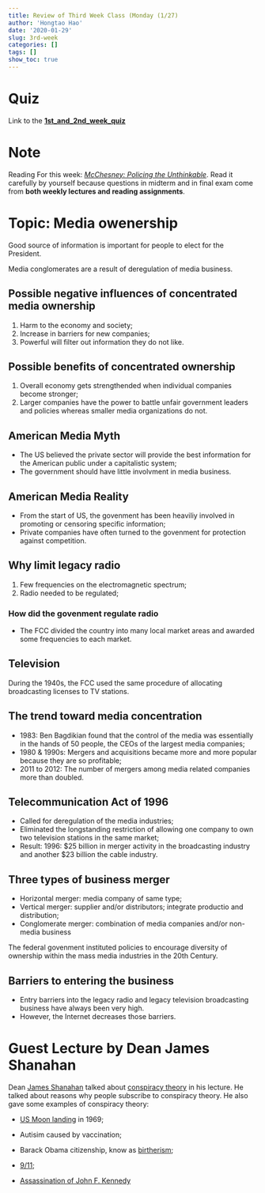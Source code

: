 ```yaml
---
title: Review of Third Week Class (Monday (1/27)
author: 'Hongtao Hao'
date: '2020-01-29'
slug: 3rd-week
categories: []
tags: []
show_toc: true
---
```

# Quiz

Link to the [**1st_and_2nd_week_quiz**](https://iu.co1.qualtrics.com/jfe/form/SV_9R1jShvSNajBbb7)

# Note

Reading For this week: [*McChesney: Policing the Unthinkable*](/files/2-week/McChesney.pdf). Read it carefully by yourself because questions in midterm and in final exam come from **both weekly lectures and reading assignments**. 

# Topic: Media owenership

Good source of information is important for people to elect for the President. 

Media conglomerates are a result of deregulation of media business. 

## Possible negative influences of concentrated media ownership

1. Harm to the economy and society;
2. Increase in barriers for new companies;
3. Powerful will filter out information they do not like.

## Possible benefits of concentrated ownership

1. Overall economy gets strengthended when individual companies become stronger;
2. Larger companies have the power to battle unfair government leaders and policies whereas smaller media organizations do not.

## American Media Myth

- The US believed the private sector will provide the best information for the American public under a capitalistic system;
- The government should have little involvment in media business.

## American Media Reality

- From the start of US, the govenment has been heaviliy involved in promoting or censoring specific information;
- Private companies have often turned to the govenment for protection against competition.

## Why limit legacy radio
1. Few frequencies on the electromagnetic spectrum;
2. Radio needed to be regulated;

### How did the govenment regulate radio
- The FCC divided the country into many local market areas and awarded some frequencies to each market.

## Television
During the 1940s, the FCC used the same procedure of allocating broadcasting licenses to TV stations. 

## The trend toward media concentration
- 1983: Ben Bagdikian found that the control of the media was essentially in the hands of 50 people, the CEOs of the largest media companies;
- 1980 & 1990s: Mergers and acquisitions became more and more popular because they are so profitable;
- 2011 to 2012: The number of mergers among media related companies more than doubled. 

## Telecommunication Act of 1996
- Called for deregulation of the media industries;
- Eliminated the longstanding restriction of allowing one company to own two television stations in the same market;
- Result: 1996: $25 billion in merger activity in the broadcasting industry and another $23 billion the cable industry.

## Three types of business merger
- Horizontal merger: media company of same type;
- Vertical merger: supplier and/or distributors; integrate productio and distribution;
- Conglomerate merger: combination of media companies and/or non-media business

The federal govenment instituted policies to encourage diversity of ownership within the mass media industries in the 20th Century.

## Barriers to entering the business 
- Entry barriers into the legacy radio and legacy television broadcasting business have always been very high. 
- However, the Internet decreases those barriers. 

# Guest Lecture by Dean James Shanahan

Dean [James Shanahan](https://mediaschool.indiana.edu/people/profile.html?p=jes30) talked about [conspiracy theory](https://en.wikipedia.org/wiki/Conspiracy_theory) in his lecture. He talked about reasons why people subscribe to conspiracy theory. He also gave some examples of conspiracy theory:

- [US Moon landing](https://www.history.com/topics/space-exploration/moon-landing-1969) in 1969;

- Autisim caused by vaccination;

- Barack Obama citizenship, know as [birtherism](https://en.wikipedia.org/wiki/Barack_Obama_citizenship_conspiracy_theories);

- [9/11](https://en.wikipedia.org/wiki/September_11_attacks);

- [Assassination of John F. Kennedy](https://en.wikipedia.org/wiki/Assassination_of_John_F._Kennedy)
